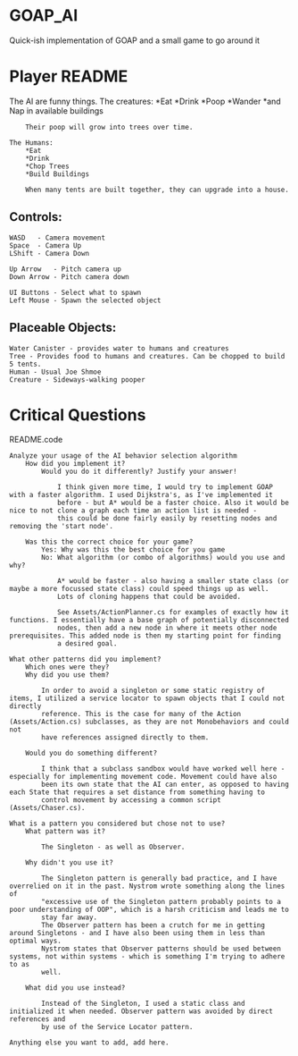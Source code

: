 # GOAP_AI
Quick-ish implementation of GOAP and a small game to go around it

# Player README

The AI are funny things.
	The creatures: 
		*Eat
		*Drink
		*Poop
		*Wander
		*and Nap in available buildings
		
		Their poop will grow into trees over time.

	The Humans:
		*Eat
		*Drink
		*Chop Trees
		*Build Buildings
		
		When many tents are built together, they can upgrade into a house.



## Controls:
	WASD   - Camera movement
	Space  - Camera Up
	LShift - Camera Down
	
	Up Arrow   - Pitch camera up
	Down Arrow - Pitch camera down
	
	UI Buttons - Select what to spawn
	Left Mouse - Spawn the selected object
	
	
## Placeable Objects:
	Water Canister - provides water to humans and creatures
	Tree - Provides food to humans and creatures. Can be chopped to build 5 tents.
	Human - Usual Joe Shmoe
	Creature - Sideways-walking pooper
  

# Critical Questions
README.code


    Analyze your usage of the AI behavior selection algorithm
        How did you implement it?
            Would you do it differently? Justify your answer!
			
				I think given more time, I would try to implement GOAP with a faster algorithm. I used Dijkstra's, as I've implemented it
				before - but A* would be a faster choice. Also it would be nice to not clone a graph each time an action list is needed - 
				this could be done fairly easily by resetting nodes and removing the 'start node'.
			
        Was this the correct choice for your game?
            Yes: Why was this the best choice for you game
            No: What algorithm (or combo of algorithms) would you use and why?
				
				A* would be faster - also having a smaller state class (or maybe a more focussed state class) could speed things up as well.
				Lots of cloning happens that could be avoided.
				
				See Assets/ActionPlanner.cs for examples of exactly how it functions. I essentially have a base graph of potentially disconnected
				nodes, then add a new node in where it meets other node prerequisites. This added node is then my starting point for finding
				a desired goal.
			
    What other patterns did you implement?
        Which ones were they?
        Why did you use them?
			
			In order to avoid a singleton or some static registry of items, I utilized a service locator to spawn objects that I could not directly
			reference. This is the case for many of the Action (Assets/Action.cs) subclasses, as they are not Monobehaviors and could not
			have references assigned directly to them.
			
        Would you do something different?
		
			I think that a subclass sandbox would have worked well here - especially for implementing movement code. Movement could have also
			been its own state that the AI can enter, as opposed to having each State that requires a set distance from something having to
			control movement by accessing a common script (Assets/Chaser.cs).
		
    What is a pattern you considered but chose not to use?
        What pattern was it?
			
			The Singleton - as well as Observer.
		
        Why didn't you use it?
		
			The Singleton pattern is generally bad practice, and I have overrelied on it in the past. Nystrom wrote something along the lines of
			"excessive use of the Singleton pattern probably points to a poor understanding of OOP", which is a harsh criticism and leads me to
			stay far away.
			The Observer pattern has been a crutch for me in getting around Singletons - and I have also been using them in less than optimal ways.
			Nystrom states that Observer patterns should be used between systems, not within systems - which is something I'm trying to adhere to as
			well.
		
        What did you use instead?
		
			Instead of the Singleton, I used a static class and initialized it when needed. Observer pattern was avoided by direct references and 
			by use of the Service Locator pattern.
		
    Anything else you want to add, add here.
